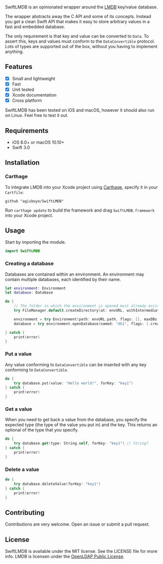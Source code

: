 
SwiftLMDB is an opinionated wrapper around the [LMDB](https://symas.com/products/lightning-memory-mapped-database/) key/value database.

The wrapper abstracts away the C API and some of its concepts. Instead you get a clean Swift API that makes it easy to store arbitrary values in a fast and embedded database.

The only requirement is that key and value can be converted to `Data`. To assert this, keys and values must conform to the `DataConvertible` protocol. 
Lots of types are supported out of the box, without you having to implement anything.

## Features

- [x] Small and lightweight
- [x] Fast
- [x] Unit tested
- [x] Xcode documentation
- [x] Cross platform

SwiftLMDB has been tested on iOS and macOS, however it should also run on Linux. Feel free to test it out.

## Requirements

- iOS 8.0+ or macOS 10.10+
- Swift 3.0


## Installation

### Carthage
To integrate LMDB into your Xcode project using [Carthage](https://github.com/Carthage/Carthage), specify it in your `Cartfile`:

```ogdl
github "agisboye/SwiftLMDB"
```

Run `carthage update` to build the framework and drag `SwiftLMDB.framework` into your Xcode project.


## Usage

Start by importing the module.
```swift
import SwiftLMDB
```

### Creating a database
Databases are contained within an environment. An environment may contain multiple databases, each identified by their name.
```swift
let environment: Environment
let database: Database

do {
    // The folder in which the environment is opened must already exist.
    try FileManager.default.createDirectory(at: envURL, withIntermediateDirectories: true, attributes: nil)

    environment = try Environment(path: envURL.path, flags: [], maxDBs: 32)
    database = try environment.openDatabase(named: "db1", flags: [.create])

} catch {
    print(error)
}

```

### Put a value

Any value conforming to `DataConvertible` can be inserted with any key conforming to `DataConvertible`.


```swift
do {
    try database.put(value: "Hello world!", forKey: "key1")
} catch {
    print(error)
}
```

### Get a value

When you need to get back a value from the database, you specify the expected type (the type of the value you put in) and the key.
This returns an optional of the type that you specify.

```swift
do {
    try database.get(type: String.self, forKey: "key1") // String?
} catch {
    print(error)
}
```

### Delete a value


```swift
do {
    try database.deleteValue(forKey: "key1")
} catch {
    print(error)
}
```


## Contributing

Contributions are very welcome. Open an issue or submit a pull request.


## License
SwiftLMDB is available under the MIT license. See the LICENSE file for more info.
LMDB is licensen under the [OpenLDAP Public License](http://www.openldap.org/software/release/license.html).
